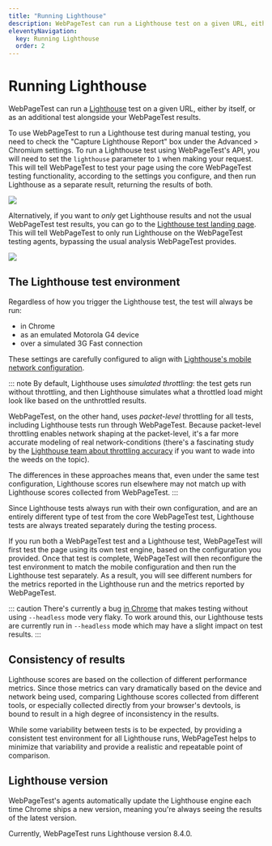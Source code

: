 ```yaml
---
title: "Running Lighthouse"
description: WebPageTest can run a Lighthouse test on a given URL, either by itself, or as an additional test alongside your WebPageTest results.
eleventyNavigation:
  key: Running Lighthouse
  order: 2
---
```

# Running Lighthouse
WebPageTest can run a [Lighthouse](https://developers.google.com/web/tools/lighthouse) test on a given URL, either by itself, or as an additional test alongside your WebPageTest results. 

To use WebPageTest to run a Lighthouse test during manual testing, you need to check the "Capture Lighthouse Report" box under the Advanced > Chromium settings. To run a Lighthouse test using WebPageTest's API, you will need to set the `lighthouse` parameter to `1` when making your request. This will tell WebPageTest to test your page using the core WebPageTest testing functionality, according to the settings you configure, and then run Lighthouse as a separate result, returning the results of both.

![](/img/lighthouse-capture-box.png)

Alternatively, if you want to _only_ get Lighthouse results and not the usual WebPageTest test results, you can go to the [Lighthouse test landing page](https://www.webpagetest.org/lighthouse). This will tell WebPageTest to only run Lighthouse on the WebPageTest testing agents, bypassing the usual analysis WebPageTest provides.

![](/img/lighthouse-test-type.png)


## The Lighthouse test environment
Regardless of how you trigger the Lighthouse test, the test will always be run:

- in Chrome
- as an emulated Motorola G4 device
- over a simulated 3G Fast connection

These settings are carefully configured to align with [Lighthouse's mobile network configuration](https://github.com/GoogleChrome/lighthouse/blob/master/docs/throttling.md#the-mobile-network-throttling-preset).

::: note
By default, Lighthouse uses _simulated throttling_: the test gets run without throttling, and then Lighthouse simulates what a throttled load might look like based on the unthrottled results.

WebPageTest, on the other hand, uses _packet-level_ throttling for all tests, including Lighthouse tests run through WebPageTest. Because packet-level throttling enables network shaping at the packet-level, it's a far more accurate modeling of real network-conditions (there's a fascinating study by the [Lighthouse team about throttling accuracy](https://docs.google.com/document/d/1BqtL-nG53rxWOI5RO0pItSRPowZVnYJ_gBEQCJ5EeUE/edit) if you want to wade into the weeds on the topic).

The differences in these approaches means that, even under the same test configuration, Lighthouse scores run elsewhere may not match up with Lighthouse scores collected from WebPageTest.
:::

Since Lighthouse tests always run with their own configuration, and are an entirely different type of test from the core WebPageTest test, Lighthouse tests are always treated separately during the testing process.

If you run both a WebPageTest test and a Lighthouse test, WebPageTest will first test the page using its own test engine, based on the configuration you provided. Once that test is complete, WebPageTest will then reconfigure the test environment to match the mobile configuration and then run the Lighthouse test separately. As a result, you will see different numbers for the metrics reported in the Lighthouse run and the metrics reported by WebPageTest.

::: caution
There's currently a bug [in Chrome](https://bugs.chromium.org/p/chromium/issues/detail?id=1241133) that makes testing without using `--headless` mode very flaky. To work around this, our Lighthouse tests are currently run in `--headless` mode which may have a slight impact on test results.
:::

## Consistency of results
Lighthouse scores are based on the collection of different performance metrics. Since those metrics can vary dramatically based on the device and network being used, comparing Lighthouse scores collected from different tools, or especially collected directly from your browser's devtools, is bound to result in a high degree of inconsistency in the results.

While some variability between tests is to be expected, by providing a consistent test environment for all Lighthouse runs, WebPageTest helps to minimize that variability and provide a realistic and repeatable point of comparison.

## Lighthouse version
WebPageTest's agents automatically update the Lighthouse engine each time Chrome ships a new version, meaning you're always seeing the results of the latest version.

Currently, WebPageTest runs Lighthouse version 8.4.0.


